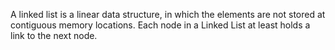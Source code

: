 A linked list is a linear data structure, in which the elements are not stored at contiguous memory locations. 
Each node in a Linked List at least holds a link to the next node.
